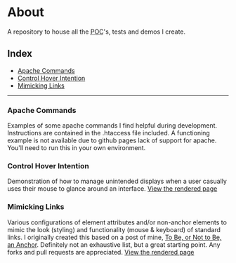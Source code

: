 # About #

A repository to house all the <abbr title="proof of concept">POC</abbr>'s, tests and demos I create.

## Index ##

* [Apache Commands](#apache-commands)
* [Control Hover Intention](#hover)
* [Mimicking Links](#mimic-links)

---

<a name="apache-commands"></a>
### Apache Commands ###

Examples of some apache commands I find helpful during development. Instructions are contained in the .htaccess file included. A functioning example is not available due to github pages lack of support for apache. You'll need to run this in your own environment.

<a name="hover"></a>
### Control Hover Intention ###
    
Demonstration of how to manage unintended displays when a user casually uses their mouse to glance around an interface. [View the rendered page](http://ryanfitzer.github.com/Demos/hover/)

<a name="mimic-links"></a>
### Mimicking Links ###

Various configurations of element attributes and/or non-anchor elements to mimic the look (styling) and functionality (mouse & keyboard) of standard links. I originally created this based on a post of mine, [To Be, or Not to Be, an Anchor](http://ryanfitzer.org/2011/08/to-be-or-not-to-be-an-anchor/). Definitely not an exhaustive list, but a great starting point. Any forks and pull requests are appreciated. [View the rendered page](http://ryanfitzer.github.com/Demos/mimic-links/)
